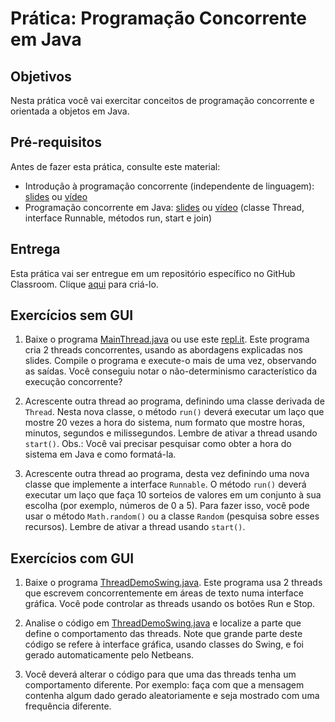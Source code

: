 # Prática: Programação Concorrente em Java


## Objetivos
Nesta prática você vai exercitar conceitos de programação concorrente e orientada a objetos em Java.

## Pré-requisitos

Antes de fazer esta prática, consulte este material:
- Introdução à programação concorrente (independente de linguagem): <a href="https://docs.google.com/presentation/d/1Ig1RQ8GQ_81eQAR8z9EVH_k_cJ1Azcc-NaWvxRvdSWM/edit?usp=sharing">slides</a> ou <a href="https://drive.google.com/file/d/12AyYI1cY5pC6Q8M-cQdUhVonH2sey9hJ/view?usp=sharing">vídeo</a> 
- Programação concorrente em Java: <a href="https://docs.google.com/presentation/d/15hGOb79dudYoU1Q7FTLn2iUNjIWFeddB12QuD2Fy27A/edit?usp=sharing">slides</a> ou <a href="https://drive.google.com/file/d/1gX2Zy6tm9gd02LCtfmXgI6z-iGHknRDk/view?usp=sharing">vídeo</a> (classe Thread, interface Runnable, métodos run, start e join)



## Entrega

Esta prática vai ser entregue em um repositório específico no GitHub Classroom. Clique [aqui](https://classroom.github.com/a/c0QAj9_P) para criá-lo. 



## Exercícios sem GUI

1. Baixe o programa [MainThread.java](src/MainThread.java) ou use este [repl.it](https://repl.it/@AndreaSchwertne/java-thread). Este programa cria 2 threads concorrentes, usando as abordagens explicadas nos slides. Compile o programa e execute-o mais de uma vez, observando as saídas. Você conseguiu notar o não-determinismo característico da execução concorrente? 

2. Acrescente outra thread ao programa, definindo uma classe derivada de `Thread`. Nesta nova classe, o método `run()` deverá executar um laço que mostre 20 vezes a hora do sistema, num formato que mostre horas, minutos, segundos e milissegundos. Lembre de ativar a thread usando `start()`. Obs.: Você vai precisar pesquisar como obter a hora do sistema em Java e como formatá-la.

3. Acrescente outra thread ao programa, desta vez definindo uma nova classe que implemente a interface `Runnable`. O método `run()` deverá executar um laço que faça 10 sorteios de valores em um conjunto à sua escolha (por exemplo, números de 0 a 5). Para fazer isso, você pode usar o método `Math.random()` ou a classe `Random` (pesquisa sobre esses recursos). Lembre de ativar a thread usando `start()`.


## Exercícios com GUI

1. Baixe o programa [ThreadDemoSwing.java](src/ThreadDemoSwing.java). Este programa usa 2 threads que escrevem concorrentemente em áreas de texto numa interface gráfica. Você pode controlar as threads usando os botões Run e Stop.

2. Analise o código em [ThreadDemoSwing.java](src/ThreadDemoSwing.java) e localize a parte que define o comportamento das threads. Note que grande parte deste código se refere à interface gráfica, usando classes do Swing, e foi gerado automaticamente pelo Netbeans.

3. Você deverá alterar o código para que uma das threads tenha um comportamento diferente. Por exemplo: faça com que a mensagem contenha algum dado gerado aleatoriamente e seja mostrado com uma frequência diferente.







